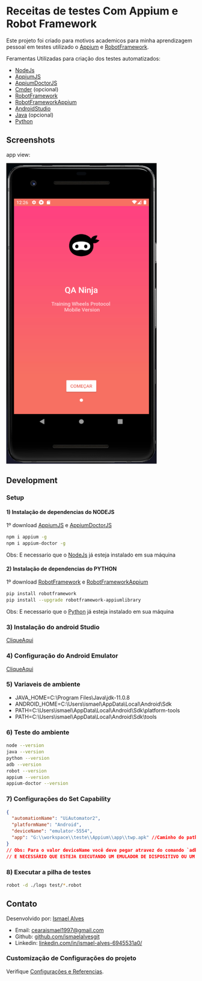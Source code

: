 # Receitas de testes Com Appium e Robot Framework
Este projeto foi criado para motivos academicos para minha aprendizagem pessoal
em testes utilizado o [Appium](https://appium.io/) e [RobotFramework](https://robotframework.org/).

Feramentas Utilizadas para criação dos testes automatizados:
* [NodeJs](https://nodejs.org/en/)
* [AppiumJS](https://www.npmjs.com/package/appium)
* [AppiumDoctorJS](https://www.npmjs.com/package/appium-doctor)
* [Cmder](https://cmder.net/) (opcional)
* [RobotFramework](https://robotframework.org/)
* [RobotFrameworkAppium](https://github.com/serhatbolsu/robotframework-appiumlibrary)
* [AndroidStudio](https://developer.android.com/studio?hl=pt-br)
* [Java](https://www.java.com/pt-BR/download/ie_manual.jsp?locale=pt_BR) (opcional)
* [Python](https://www.python.org/)

## Screenshots
app view:

<img src="https://raw.githubusercontent.com/ismaelalvesgit/appium-twp-app/master/app.png" width="400" height="800">

## Development

### Setup

#### 1) Instalação de dependencias do NODEJS
1º download [AppiumJS](https://www.npmjs.com/package/appium) e [AppiumDoctorJS](https://www.npmjs.com/package/appium-doctor)
``` sh
npm i appium -g
npm i appium-doctor -g
```
Obs: E necessario que o [NodeJs](https://nodejs.org/en/) já esteja instalado em sua máquina

#### 2) Instalação de dependencias do PYTHON
1º download [RobotFramework](https://robotframework.org/) e [RobotFrameworkAppium](https://github.com/serhatbolsu/robotframework-appiumlibrary)
``` sh
pip install robotframework
pip install --upgrade robotframework-appiumlibrary
```
Obs: E necessario que o [Python](https://www.python.org/) já esteja instalado em sua máquina

### 3) Instalação do android Studio
[CliqueAqui](https://developer.android.com/studio/install?hl=pt-br)

### 4) Configuração do Android Emulator
[CliqueAqui](https://developer.android.com/studio/run/emulator?hl=pt-br)

### 5) Variaveis de ambiente
* JAVA_HOME=C:\Program Files\Java\jdk-11.0.8
* ANDROID_HOME=C:\Users\ismael\AppData\Local\Android\Sdk
* PATH=C:\Users\ismael\AppData\Local\Android\Sdk\platform-tools
* PATH=C:\Users\ismael\AppData\Local\Android\Sdk\tools

### 6) Teste do ambiente
``` sh
node --version
java --version
python --version
adb --version
robot --version
appium --version
appium-doctor --version
```

### 7) Configurações do Set Capability
``` json
{
  "automationName": "UiAutomator2",
  "platformName": "Android",
  "deviceName": "emulator-5554",
  "app": "G:\\workspace\\teste\\Appium\\app\\twp.apk" //Caminho do path da sua maquina
}
// Obs: Para o valor deviceName você deve pegar atravez do comando `adb devices` 
// E NECESSÁRIO QUE ESTEJA EXECUTANDO UM EMULADOR DE DISPOSITIVO OU UM DISPOSITIVO REAL ESTEJA CONECTADO A SUA MAQUINA
```

### 8) Executar a pilha de testes
``` sh
robot -d ./logs test/*.robot
```

## Contato

Desenvolvido por: [Ismael Alves](https://github.com/ismaelalvesgit)

* Email: [cearaismael1997@gmail.com](mailto:cearaismael1997@gmail.com) 
* Github: [github.com/ismaelalvesgit](https://github.com/ismaelalvesgit)
* Linkedin: [linkedin.com/in/ismael-alves-6945531a0/](https://www.linkedin.com/in/ismael-alves-6945531a0/)

### Customização de Configurações do projeto
Verifique [Configurações e Referencias](https://robotframework.org/#documentation).